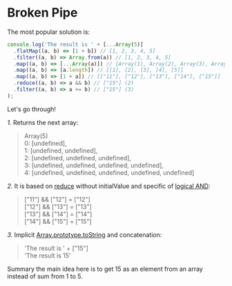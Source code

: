# Broken Pipe
The most popular solution is:
```javascript
console.log('The result is ' + [...Array(5)]
  .flatMap((a, b) => [1 + b]) // [1, 2, 3, 4, 5]
  .filter((a, b) => Array.from(a)) // [1, 2, 3, 4, 5]
  .map((a, b) => [...Array(a)]) // [Array(1), Array(2), Array(3), Array(4), Array(5)] (1)
  .map((a, b) => [a.length]) // [[1], [2], [3], [4], [5]]
  .map((a, b) => [1 + a]) // [["11"], ["12"], ["13"], ["14"], ["15"]]
  .reduce((a, b) => a && b) // ["15"] (2)
  .filter((a, b) => a += b) // ["15"] (3)
);
```

Let's go through!

*1.* Returns the next array:
> Array(5)  
> 0: [undefined],  
> 1: [undefined, undefined],  
> 2: [undefined, undefined, undefined],  
> 3: [undefined, undefined, undefined, undefined],  
> 4: [undefined, undefined, undefined, undefined, undefined]  

*2.* It is based on [reduce](https://developer.mozilla.org/en-US/docs/Web/JavaScript/Reference/Global_Objects/Array/Reduce) without initialValue and specific of [logical AND](https://developer.mozilla.org/en-US/docs/Web/JavaScript/Reference/Operators/Logical_Operators#Logical_AND):
> ["11"] && ["12"] = ["12"]  
> ["12"] && ["13"] = ["13"]  
> ["13"] && ["14"] = ["14"]  
> ["14"] && ["15"] = ["15"]  

*3.* Implicit [Array.prototype.toString](https://developer.mozilla.org/en-US/docs/Web/JavaScript/Reference/Global_Objects/Array/toString) and concatenation:
> 'The result is ' + ["15"]  
> 'The result is 15'  

Summary the main idea here is to get 15 as an element from an array instead of sum from 1 to 5.